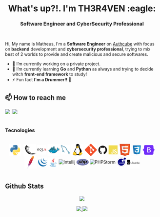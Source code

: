 <h1 align="center"> What's up?!. I'm TH3R4VEN :eagle: </h1>
<h3 align="center"><b>Software Engineer and CyberSecurity Professional</b></h3>

<br>

Hi, My name is Matheus, I'm a **Software Engineer** on <a href="https://github.com/authcube" target="_blank">Authcube</a> with focus on **backend** development and **cybersecurity professional**, trying to mix best of 2 worlds to provide and create malicious and secure softwares.

- 🔭 I’m currently working on a private project.
- 🌱 I’m currently learning **Go** and **Python** as always and trying to decide witch **front-end framework** to study!
- ⚡ Fun fact **I'm a Drummer!! :drum:**

## 📫 How to reach me

<div> 
  <a href = "mailto:matheus.chiarato@outlook.com"><img src="https://img.shields.io/badge/-mail-%23333?style=for-the-badge&logo=gmail&logoColor=white" target="_blank"></a>&nbsp;
  <a href="https://www.linkedin.com/in/matheus-chiarato/" target="_blank"><img src="https://img.shields.io/badge/-LinkedIn-%230077B5?style=for-the-badge&logo=linkedin&logoColor=white" target="_blank"></a>&nbsp;
  <!-- <a href="https://steamcommunity.com/id/th3r4ven/" target="_blank"><img src="https://img.shields.io/badge/Steam-000000?style=for-the-badge&logo=steam&logoColor=white" --></a> 
</div>
<br>

### Tecnologies
<div style="display: inline_block" align="center"><br>
  <img align="center" alt="Python" height="40" src="https://raw.githubusercontent.com/devicons/devicon/master/icons/python/python-original.svg">
  <img align="center" alt="" height="30" src="https://resources.jetbrains.com/storage/products/pycharm/img/meta/pycharm_logo_300x300.png">
  <img align="center" alt="flask" height="40" src="https://github.com/devicons/devicon/raw/master/icons/flask/flask-original.svg">
  <img align="center" alt="SQLAlchemy" height="30" src="https://github.com/devicons/devicon/raw/master/icons/sqlalchemy/sqlalchemy-original.svg">
  <img align="center" alt="Docker" height="40" src="https://github.com/devicons/devicon/raw/master/icons/docker/docker-original.svg">
  <img align="center" alt="MySql" height="30" src="https://github.com/devicons/devicon/raw/master/icons/mysql/mysql-original.svg">
  <img align="center" alt="Linux" height="40" src="https://github.com/devicons/devicon/raw/master/icons/linux/linux-original.svg">
  <img align="center" alt="Git" height="40" src="https://github.com/devicons/devicon/raw/master/icons/git/git-original.svg">
  <img align="center" alt="Github" height="30" src="https://github.com/devicons/devicon/raw/master/icons/github/github-original.svg">
  <img align="center" alt="Js" height="30" src="https://raw.githubusercontent.com/devicons/devicon/master/icons/javascript/javascript-plain.svg">
  <img align="center" alt="HTML" height="40" src="https://raw.githubusercontent.com/devicons/devicon/master/icons/html5/html5-original.svg">
  <img align="center" alt="CSS" height="30" src="https://raw.githubusercontent.com/devicons/devicon/master/icons/css3/css3-original.svg">
  <img align="center" alt="Bootstrap" height="40" src="https://github.com/devicons/devicon/raw/master/icons/bootstrap/bootstrap-plain.svg">
  <img align="center" alt="apache" height="40" src="https://github.com/devicons/devicon/raw/master/icons/apache/apache-original.svg">
  <img align="center" alt="Jquery" height="30" src="https://github.com/devicons/devicon/raw/master/icons/jquery/jquery-original.svg">
  <img align="center" alt="java" height="30" src="https://github.com/devicons/devicon/raw/master/icons/java/java-original.svg">
  <img align="center" alt="Intellij" height="30" src="https://resources.jetbrains.com/storage/products/intellij-idea/img/meta/intellij-idea_logo_300x300.png">
  <img align="center" alt="PHP" height="40" src="https://github.com/devicons/devicon/raw/master/icons/php/php-original.svg">
  <img align="center" alt="PHPStorm" height="40" src="https://upload.wikimedia.org/wikipedia/commons/thumb/c/c9/PhpStorm_Icon.svg/1200px-PhpStorm_Icon.svg.png">
  <img align="center" alt="Lua" height="30" src="https://github.com/devicons/devicon/raw/master/icons/lua/lua-original.svg">
  <img align="center" alt="Ubuntu" height="40" src="https://github.com/devicons/devicon/raw/master/icons/ubuntu/ubuntu-plain-wordmark.svg">
</div>
</div>
<br>

<h2> Github Stats </h2>

<div align="center">
  <img align="center" src="https://github-readme-streak-stats.herokuapp.com/?user=th3r4ven&theme=midnight-purple"/>
<div><br>
<div align="center">
  <a href="https://github.com/th3r4ven">
  <img height="160em" src="https://github-readme-stats.vercel.app/api?username=th3r4ven&count_private=true&theme=midnight-purple&show_icons=true&include_all_commits=true"/>
  <img height="160em" src="https://github-readme-stats.vercel.app/api/top-langs/?username=th3r4ven&langs_count=7&layout=compact&theme=midnight-purple&count_private=true&hide=css,scss"/>
</div>




